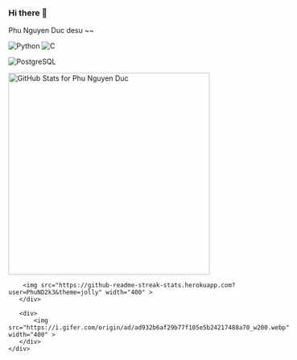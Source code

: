 ### Hi there 👋

Phu Nguyen Duc desu ~~


![Python](https://img.shields.io/badge/-Python-yellow?style=for-the-badge)
![C](https://img.shields.io/badge/-C-blue?style=for-the-badge)

![PostgreSQL](https://img.shields.io/badge/-PostgreSQL-007acc?style=for-the-badge)

<div style="display: flex;">
       <div style="display: flex; flex-direction: column;">
        <img src="https://github-readme-stats.vercel.app/api?username=PhuND2k3&show_icons=true&include_all_commits=true&count_private=true&theme=jolly&layout=compact"       
        alt="GitHub Stats for Phu Nguyen Duc" width="400" >
        
        <img src="https://github-readme-streak-stats.herokuapp.com?user=PhuND2k3&theme=jolly" width="400" >
       </div>
        
       <div>
           <img src="https://i.gifer.com/origin/ad/ad932b6af29b77f105e5b24217488a70_w200.webp" width="400" >
       </div>
    </div>
